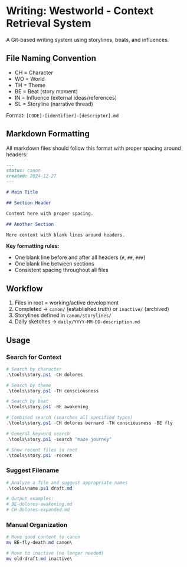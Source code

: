 # Writing: Westworld - Context Retrieval System

A Git-based writing system using storylines, beats, and influences.

## File Naming Convention

- CH = Character
- WO = World
- TH = Theme  
- BE = Beat (story moment)
- IN = Influence (external ideas/references)
- SL = Storyline (narrative thread)

Format: `[CODE]-[identifier]-[descriptor].md`

## Markdown Formatting

All markdown files should follow this format with proper spacing around headers:

```markdown
---
status: canon
created: 2024-12-27
---

# Main Title

## Section Header

Content here with proper spacing.

## Another Section

More content with blank lines around headers.
```

**Key formatting rules:**
- One blank line before and after all headers (`#`, `##`, `###`)
- One blank line between sections
- Consistent spacing throughout all files

## Workflow

1. Files in root = working/active development
2. Completed → `canon/` (established truth) or `inactive/` (archived)
3. Storylines defined in `canon/storylines/`
4. Daily sketches → `daily/YYYY-MM-DD-description.md`

## Usage

### Search for Context

```powershell
# Search by character
.\tools\story.ps1 -CH dolores

# Search by theme
.\tools\story.ps1 -TH consciousness

# Search by beat
.\tools\story.ps1 -BE awakening

# Combined search (searches all specified types)
.\tools\story.ps1 -CH dolores bernard -TH consciousness -BE fly

# General keyword search
.\tools\story.ps1 -search "maze journey"

# Show recent files in root
.\tools\story.ps1 -recent
```

### Suggest Filename

```powershell
# Analyze a file and suggest appropriate names
.\tools\name.ps1 draft.md

# Output examples:
# BE-dolores-awakening.md
# CH-dolores-expanded.md
```

### Manual Organization

```powershell
# Move good content to canon
mv BE-fly-death.md canon\

# Move to inactive (no longer needed)
mv old-draft.md inactive\
```
